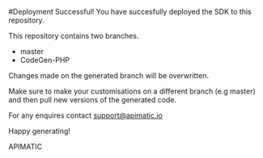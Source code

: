 
#Deployment Successful!
You have succesfully deployed the SDK to this repository.

This repository contains two branches. 
* master
* CodeGen-PHP

Changes made on the generated branch will be overwritten.

Make sure to make your customisations on a different branch (e.g master) and then pull new versions of the generated code.

For any enquires contact support@apimatic.io

Happy generating!

APIMATIC

